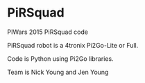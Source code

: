 # PiRSquad
PIWars 2015 PiRSquad code

PiRSquad robot is a 4tronix Pi2Go-Lite or Full.

Code is Python using Pi2Go libraries.

Team is Nick Young and Jen Young

